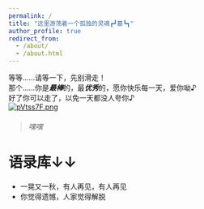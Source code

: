 ```yaml
---
permalink: /
title: "这里游荡着一个孤独的灵魂┏┛墓┗┓"
author_profile: true
redirect_from: 
  - /about/
  - /about.html
---
```


等等……请等一下，先别滑走！  
那个……你是***最棒***的，最***优秀***的，愿你快乐每一天，爱你呦♪  
好了你可以走了，以免一天都没人夸你♪   
[![pVtss7F.png](https://s21.ax1x.com/2025/07/31/pVtss7F.png)](https://imgse.com/i/pVtss7F)
>###### 嘿嘿 

# 语录库↓↓   
* 一晃又一秋，有人再见，有人再见   
* 你觉得遗憾，人家觉得解脱  
